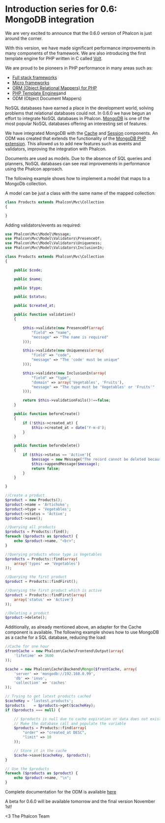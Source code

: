 <!--
slug: introduction-series-for-0-6-mongodb-integration
date: Mon Oct 22 2012 17:34:00 GMT-0400 (EDT)
tags: mongo, php, phalcon
title: Introduction series for 0.6: MongoDB integration
id: 34119544351
link: http://blog.phalconphp.com/post/34119544351/introduction-series-for-0-6-mongodb-integration
raw: {"blog_name":"phalconphp","id":34119544351,"post_url":"http://blog.phalconphp.com/post/34119544351/introduction-series-for-0-6-mongodb-integration","slug":"introduction-series-for-0-6-mongodb-integration","type":"text","date":"2012-10-22 21:34:00 GMT","timestamp":1350941640,"state":"published","format":"html","reblog_key":"WcaWKFzk","tags":["mongo","php","phalcon"],"short_url":"http://tmblr.co/Z6PumvVnhkuV","highlighted":[],"note_count":5,"source_url":"https://docs.phalconphp.com/en/0.6.0/index.html","source_title":"docs.phalconphp.com","title":"Introduction series for 0.6: MongoDB integration","body":"<p>We are very excited to announce that the 0.6.0 version of Phalcon is just around the corner.</p>\n<p>With this version, we have made significant performance improvements in many components of the framework. We are also introducing the first template engine for PHP written in C called <a href=\"https://docs.phalconphp.com/en/0.6.0/reference/volt.html\">Volt</a>.</p>\n<p>We are proud to be pioneers in PHP performance in many areas such as:</p>\n<ul><li><a href=\"https://docs.phalconphp.com/en/0.6.0/reference/mvc.html\">Full stack frameworks</a></li>\n<li><a href=\"https://docs.phalconphp.com/en/0.6.0/reference/micro.html\">Micro frameworks</a></li>\n<li><a href=\"https://docs.phalconphp.com/en/0.6.0/reference/models.html\">ORM (Object Relational Mappers) for PHP</a></li>\n<li><a href=\"https://docs.phalconphp.com/en/0.6.0/reference/volt.html\">PHP Template Engines </a>and</li>\n<li>ODM (Object Document Mappers)</li>\n</ul><p>NoSQL databases have earned a place in the development world, solving problems that relational databases could not. In 0.6.0 we have begun an effort to integrate NoSQL databases in Phalcon. <a href=\"http://mongodb.org/\">MongoDB</a> is one of the most popular NoSQL databases offering an interesting set of features.</p>\n<p>We have integrated MongoDB with the <a href=\"https://docs.phalconphp.com/en/0.6.0/reference/cache.html\">Cache</a> and <a href=\"https://docs.phalconphp.com/en/0.6.0/reference/session.html\">Session</a> components. An ODM was created that extends the functionality of the <a href=\"http://www.php.net/manual/en/book.mongo.php\">MongoDB PHP extension</a>. This allowed us to add new features such as events and validators, improving the integration with Phalcon.</p>\n<p>Documents are used as models. Due to the absence of SQL queries and planners, NoSQL databases can see real improvements in performance using the Phalcon approach.</p>\n<p>The following example shows how to implement a model that maps to a MongoDb collection.</p>\n<p>A model can be just a class with the same name of the mapped collection:</p>\n<pre class=\"sh_php sh_sourceCode\">class Products extends Phalcon\\Mvc\\Collection\n{\n\n}\n</pre>\n<p>Adding validators/events as required:</p>\n<pre class=\"sh_php sh_sourceCode\">use Phalcon\\Mvc\\Model\\Message;\nuse Phalcon\\Mvc\\Model\\Validators\\PresenceOf;\nuse Phalcon\\Mvc\\Model\\Validators\\Uniqueness;\nuse Phalcon\\Mvc\\Model\\Validators\\InclusionIn;\n\nclass Products extends Phalcon\\Mvc\\Collection\n{\n\n    public $code;\n\n    public $name;\n\n    public $type;\n\n    public $status;\n\n    public $created_at;\n\n    public function validation()\n    {\n\n        $this-&gt;validate(new PresenceOf(array(\n            \"field\" =&gt; \"name\",\n            \"message\" =&gt; \"The name is required\"\n        )));\n\n        $this-&gt;validate(new Uniqueness(array(\n            \"field\" =&gt; \"code\",\n            \"message\" =&gt; \"The 'code' must be unique\"\n        )));\n\n        $this-&gt;validate(new InclusionIn(array(\n            \"field\" =&gt; \"type\",\n            \"domain\" =&gt; array('Vegetables', 'Fruits'),\n            \"message\" =&gt; \"The type must be 'Vegetables' or 'Fruits'\"\n        )));\n\n        return $this-&gt;validationFails()!==false;\n    }\n\n    public function beforeCreate()\n    {\n        if (!$this-&gt;created_at) {\n            $this-&gt;created_at = date('Y-m-d');\n        }\n    }\n\n    public function beforeDelete()\n    {\n        if ($this-&gt;status == 'Active'){\n            $message = new Message(\"The record cannot be deleted because it's active\");\n            $this-&gt;appendMessage($message);\n            return false;\n        }\n    }\n\n}\n</pre>\n<pre class=\"sh_php sh_sourceCode\">//Create a product\n$product = new Products();\n$product-&gt;name = 'Artichoke';\n$product-&gt;type = 'Vegetables';\n$product-&gt;status = 'Active';\n$product-&gt;save();\n\n//Querying all products\n$products = Products::find();\nforeach ($products as $product) {\n    echo $product-&gt;name, \"&lt;br&gt;\";\n}\n\n//Querying products whose type is Vegetables\n$products = Products::find(array(\n    array('types' =&gt; 'Vegetables')\n));\n\n//Querying the first product\n$product = Products::findFirst();\n\n//Querying the first product which is active\n$product = Products::findFirst(array(\n    array('status' =&gt; 'Active')\n));\n\n//Deleting a product\n$product-&gt;delete();\n</pre>\n<p>Additionally, as already mentioned above, an adapter for the Cache component is available. The following example shows how to use MongoDB as a cache for a SQL database, reducing the load:</p>\n<pre class=\"sh_php sh_sourceCode\">//Cache for one hour\n$frontCache = new Phalcon\\Cache\\Frontend\\Output(array(\n    'lifetime' =&gt; 3600\n));\n\n$cache = new Phalcon\\Cache\\Backend\\Mongo($frontCache, array(\n    'server' =&gt; 'mongodb://192.168.0.99',\n    'db' =&gt; 'invo',\n    'collection' =&gt; 'caches'\n));\n\n// Trying to get latest products cached\n$cacheKey = 'lastest.products';\n$products    = $products-&gt;get($cacheKey);\nif ($products === null) {\n\n    // $products is null due to cache expiration or data does not exist\n    // Make the database call and populate the variable\n    $products = Products::find(array(\n        \"order\" =&gt; \"created_at DESC\",\n        \"limit\" =&gt; 10\n    ));\n\n    // Store it in the cache\n    $cache-&gt;save($cacheKey, $products);\n}\n\n// Use the $products\nforeach ($products as $product) {\n    echo $product-&gt;name, \"\\n\";\n}\n</pre>\n<p>Complete documentation for the ODM is available <a href=\"https://docs.phalconphp.com/en/0.6.0/reference/odm.html\">here</a> </p>\n<p>A beta for 0.6.0 will be available tomorrow and the final version November 1st!</p>\n<p>:)</p>","reblog":{"tree_html":"","comment":"<p>We are very excited to announce that the 0.6.0 version of Phalcon is just around the corner.</p>\n<p>With this version, we have made significant performance improvements in many components of the framework. We are also introducing the first template engine for PHP written in C called <a href=\"https://docs.phalconphp.com/en/0.6.0/reference/volt.html\">Volt</a>.</p>\n<p>We are proud to be pioneers in PHP performance in many areas such as:</p>\n<ul><li><a href=\"https://docs.phalconphp.com/en/0.6.0/reference/mvc.html\">Full stack frameworks</a></li>\n<li><a href=\"https://docs.phalconphp.com/en/0.6.0/reference/micro.html\">Micro frameworks</a></li>\n<li><a href=\"https://docs.phalconphp.com/en/0.6.0/reference/models.html\">ORM (Object Relational Mappers) for PHP</a></li>\n<li><a href=\"https://docs.phalconphp.com/en/0.6.0/reference/volt.html\">PHP Template Engines </a>and</li>\n<li>ODM (Object Document Mappers)</li>\n</ul><p>NoSQL databases have earned a place in the development world, solving problems that relational databases could not. In 0.6.0 we have begun an effort to integrate NoSQL databases in Phalcon. <a href=\"http://mongodb.org/\">MongoDB</a> is one of the most popular NoSQL databases offering an interesting set of features.</p>\n<p>We have integrated MongoDB with the <a href=\"https://docs.phalconphp.com/en/0.6.0/reference/cache.html\">Cache</a> and <a href=\"https://docs.phalconphp.com/en/0.6.0/reference/session.html\">Session</a> components. An ODM was created that extends the functionality of the <a href=\"http://www.php.net/manual/en/book.mongo.php\">MongoDB PHP extension</a>. This allowed us to add new features such as events and validators, improving the integration with Phalcon.</p>\n<p>Documents are used as models. Due to the absence of SQL queries and planners, NoSQL databases can see real improvements in performance using the Phalcon approach.</p>\n<p>The following example shows how to implement a model that maps to a MongoDb collection.</p>\n<p>A model can be just a class with the same name of the mapped collection:</p>\n<pre class=\"sh_php sh_sourceCode\">class Products extends Phalcon\\Mvc\\Collection\n{\n\n}\n</pre>\n<p>Adding validators/events as required:</p>\n<pre class=\"sh_php sh_sourceCode\">use Phalcon\\Mvc\\Model\\Message;\nuse Phalcon\\Mvc\\Model\\Validators\\PresenceOf;\nuse Phalcon\\Mvc\\Model\\Validators\\Uniqueness;\nuse Phalcon\\Mvc\\Model\\Validators\\InclusionIn;\n\nclass Products extends Phalcon\\Mvc\\Collection\n{\n\n    public $code;\n\n    public $name;\n\n    public $type;\n\n    public $status;\n\n    public $created_at;\n\n    public function validation()\n    {\n\n        $this-&gt;validate(new PresenceOf(array(\n            \"field\" =&gt; \"name\",\n            \"message\" =&gt; \"The name is required\"\n        )));\n\n        $this-&gt;validate(new Uniqueness(array(\n            \"field\" =&gt; \"code\",\n            \"message\" =&gt; \"The 'code' must be unique\"\n        )));\n\n        $this-&gt;validate(new InclusionIn(array(\n            \"field\" =&gt; \"type\",\n            \"domain\" =&gt; array('Vegetables', 'Fruits'),\n            \"message\" =&gt; \"The type must be 'Vegetables' or 'Fruits'\"\n        )));\n\n        return $this-&gt;validationFails()!==false;\n    }\n\n    public function beforeCreate()\n    {\n        if (!$this-&gt;created_at) {\n            $this-&gt;created_at = date('Y-m-d');\n        }\n    }\n\n    public function beforeDelete()\n    {\n        if ($this-&gt;status == 'Active'){\n            $message = new Message(\"The record cannot be deleted because it's active\");\n            $this-&gt;appendMessage($message);\n            return false;\n        }\n    }\n\n}\n</pre>\n<pre class=\"sh_php sh_sourceCode\">//Create a product\n$product = new Products();\n$product-&gt;name = 'Artichoke';\n$product-&gt;type = 'Vegetables';\n$product-&gt;status = 'Active';\n$product-&gt;save();\n\n//Querying all products\n$products = Products::find();\nforeach ($products as $product) {\n    echo $product-&gt;name, \"&lt;br&gt;\";\n}\n\n//Querying products whose type is Vegetables\n$products = Products::find(array(\n    array('types' =&gt; 'Vegetables')\n));\n\n//Querying the first product\n$product = Products::findFirst();\n\n//Querying the first product which is active\n$product = Products::findFirst(array(\n    array('status' =&gt; 'Active')\n));\n\n//Deleting a product\n$product-&gt;delete();\n</pre>\n<p>Additionally, as already mentioned above, an adapter for the Cache component is available. The following example shows how to use MongoDB as a cache for a SQL database, reducing the load:</p>\n<pre class=\"sh_php sh_sourceCode\">//Cache for one hour\n$frontCache = new Phalcon\\Cache\\Frontend\\Output(array(\n    'lifetime' =&gt; 3600\n));\n\n$cache = new Phalcon\\Cache\\Backend\\Mongo($frontCache, array(\n    'server' =&gt; 'mongodb://192.168.0.99',\n    'db' =&gt; 'invo',\n    'collection' =&gt; 'caches'\n));\n\n// Trying to get latest products cached\n$cacheKey = 'lastest.products';\n$products    = $products-&gt;get($cacheKey);\nif ($products === null) {\n\n    // $products is null due to cache expiration or data does not exist\n    // Make the database call and populate the variable\n    $products = Products::find(array(\n        \"order\" =&gt; \"created_at DESC\",\n        \"limit\" =&gt; 10\n    ));\n\n    // Store it in the cache\n    $cache-&gt;save($cacheKey, $products);\n}\n\n// Use the $products\nforeach ($products as $product) {\n    echo $product-&gt;name, \"\\n\";\n}\n</pre>\n<p>Complete documentation for the ODM is available <a href=\"https://docs.phalconphp.com/en/0.6.0/reference/odm.html\">here</a> </p>\n<p>A beta for 0.6.0 will be available tomorrow and the final version November 1st!</p>\n<p>:)</p>"},"trail":[{"blog":{"name":"phalconphp","theme":{"header_full_width":1117,"header_full_height":426,"header_focus_width":758,"header_focus_height":426,"avatar_shape":"square","background_color":"#FAFAFA","body_font":"Helvetica Neue","header_bounds":"0,937,426,179","header_image":"http://static.tumblr.com/be2b0380984b972b47699d457f4c0ffb/ivjir8a/815nn0qo7/tumblr_static_28z87js742xwowwo0kco04ogs.jpg","header_image_focused":"http://static.tumblr.com/be2b0380984b972b47699d457f4c0ffb/ivjir8a/laHnn0qo9/tumblr_static_tumblr_static_28z87js742xwowwo0kco04ogs_focused_v3.jpg","header_image_scaled":"http://static.tumblr.com/be2b0380984b972b47699d457f4c0ffb/ivjir8a/815nn0qo7/tumblr_static_28z87js742xwowwo0kco04ogs_2048_v2.jpg","header_stretch":true,"link_color":"#529ECC","show_avatar":true,"show_description":true,"show_header_image":true,"show_title":true,"title_color":"#444444","title_font":"Gibson","title_font_weight":"bold"}},"post":{"id":"34119544351"},"content":"<p>We are very excited to announce that the 0.6.0 version of Phalcon is just around the corner.</p>\n<p>With this version, we have made significant performance improvements in many components of the framework. We are also introducing the first template engine for PHP written in C called <a href=\"https://docs.phalconphp.com/en/0.6.0/reference/volt.html\">Volt</a>.</p>\n<p>We are proud to be pioneers in PHP performance in many areas such as:</p>\n<ul><li><a href=\"https://docs.phalconphp.com/en/0.6.0/reference/mvc.html\">Full stack frameworks</a></li>\n<li><a href=\"https://docs.phalconphp.com/en/0.6.0/reference/micro.html\">Micro frameworks</a></li>\n<li><a href=\"https://docs.phalconphp.com/en/0.6.0/reference/models.html\">ORM (Object Relational Mappers) for PHP</a></li>\n<li><a href=\"https://docs.phalconphp.com/en/0.6.0/reference/volt.html\">PHP Template Engines </a>and</li>\n<li>ODM (Object Document Mappers)</li>\n</ul><p>NoSQL databases have earned a place in the development world, solving problems that relational databases could not. In 0.6.0 we have begun an effort to integrate NoSQL databases in Phalcon. <a href=\"http://mongodb.org/\">MongoDB</a> is one of the most popular NoSQL databases offering an interesting set of features.</p>\n<p>We have integrated MongoDB with the <a href=\"https://docs.phalconphp.com/en/0.6.0/reference/cache.html\">Cache</a> and <a href=\"https://docs.phalconphp.com/en/0.6.0/reference/session.html\">Session</a> components. An ODM was created that extends the functionality of the <a href=\"http://www.php.net/manual/en/book.mongo.php\">MongoDB PHP extension</a>. This allowed us to add new features such as events and validators, improving the integration with Phalcon.</p>\n<p>Documents are used as models. Due to the absence of SQL queries and planners, NoSQL databases can see real improvements in performance using the Phalcon approach.</p>\n<p>The following example shows how to implement a model that maps to a MongoDb collection.</p>\n<p>A model can be just a class with the same name of the mapped collection:</p>\n<pre class=\"sh_php sh_sourceCode\">class Products extends Phalcon\\Mvc\\Collection\n{\n\n}\n</pre>\n<p>Adding validators/events as required:</p>\n<pre class=\"sh_php sh_sourceCode\">use Phalcon\\Mvc\\Model\\Message;\nuse Phalcon\\Mvc\\Model\\Validators\\PresenceOf;\nuse Phalcon\\Mvc\\Model\\Validators\\Uniqueness;\nuse Phalcon\\Mvc\\Model\\Validators\\InclusionIn;\n\nclass Products extends Phalcon\\Mvc\\Collection\n{\n\n    public $code;\n\n    public $name;\n\n    public $type;\n\n    public $status;\n\n    public $created_at;\n\n    public function validation()\n    {\n\n        $this->validate(new PresenceOf(array(\n            \"field\" => \"name\",\n            \"message\" => \"The name is required\"\n        )));\n\n        $this->validate(new Uniqueness(array(\n            \"field\" => \"code\",\n            \"message\" => \"The 'code' must be unique\"\n        )));\n\n        $this->validate(new InclusionIn(array(\n            \"field\" => \"type\",\n            \"domain\" => array('Vegetables', 'Fruits'),\n            \"message\" => \"The type must be 'Vegetables' or 'Fruits'\"\n        )));\n\n        return $this->validationFails()!==false;\n    }\n\n    public function beforeCreate()\n    {\n        if (!$this->created_at) {\n            $this->created_at = date('Y-m-d');\n        }\n    }\n\n    public function beforeDelete()\n    {\n        if ($this->status == 'Active'){\n            $message = new Message(\"The record cannot be deleted because it's active\");\n            $this->appendMessage($message);\n            return false;\n        }\n    }\n\n}\n</pre>\n<pre class=\"sh_php sh_sourceCode\">//Create a product\n$product = new Products();\n$product->name = 'Artichoke';\n$product->type = 'Vegetables';\n$product->status = 'Active';\n$product->save();\n\n//Querying all products\n$products = Products::find();\nforeach ($products as $product) {\n    echo $product->name, \"<br>\";\n}\n\n//Querying products whose type is Vegetables\n$products = Products::find(array(\n    array('types' => 'Vegetables')\n));\n\n//Querying the first product\n$product = Products::findFirst();\n\n//Querying the first product which is active\n$product = Products::findFirst(array(\n    array('status' => 'Active')\n));\n\n//Deleting a product\n$product->delete();\n</pre>\n<p>Additionally, as already mentioned above, an adapter for the Cache component is available. The following example shows how to use MongoDB as a cache for a SQL database, reducing the load:</p>\n<pre class=\"sh_php sh_sourceCode\">//Cache for one hour\n$frontCache = new Phalcon\\Cache\\Frontend\\Output(array(\n    'lifetime' => 3600\n));\n\n$cache = new Phalcon\\Cache\\Backend\\Mongo($frontCache, array(\n    'server' => 'mongodb://192.168.0.99',\n    'db' => 'invo',\n    'collection' => 'caches'\n));\n\n// Trying to get latest products cached\n$cacheKey = 'lastest.products';\n$products    = $products->get($cacheKey);\nif ($products === null) {\n\n    // $products is null due to cache expiration or data does not exist\n    // Make the database call and populate the variable\n    $products = Products::find(array(\n        \"order\" => \"created_at DESC\",\n        \"limit\" => 10\n    ));\n\n    // Store it in the cache\n    $cache->save($cacheKey, $products);\n}\n\n// Use the $products\nforeach ($products as $product) {\n    echo $product->name, \"\\n\";\n}\n</pre>\n<p>Complete documentation for the ODM is available <a href=\"https://docs.phalconphp.com/en/0.6.0/reference/odm.html\">here</a> </p>\n<p>A beta for 0.6.0 will be available tomorrow and the final version November 1st!</p>\n<p>:)</p>","content_raw":"<p>We are very excited to announce that the 0.6.0 version of Phalcon is just around the corner.</p>\r\n<p>With this version, we have made significant performance improvements in many components of the framework. We are also introducing the first template engine for PHP written in C called <a href=\"https://docs.phalconphp.com/en/0.6.0/reference/volt.html\">Volt</a>.</p>\r\n<p>We are proud to be pioneers in PHP performance in many areas such as:</p>\r\n<ul><li><a href=\"https://docs.phalconphp.com/en/0.6.0/reference/mvc.html\">Full stack frameworks</a></li>\r\n<li><a href=\"https://docs.phalconphp.com/en/0.6.0/reference/micro.html\">Micro frameworks</a></li>\r\n<li><a href=\"https://docs.phalconphp.com/en/0.6.0/reference/models.html\">ORM (Object Relational Mappers) for PHP</a></li>\r\n<li><a href=\"https://docs.phalconphp.com/en/0.6.0/reference/volt.html\">PHP Template Engines </a>and</li>\r\n<li>ODM (Object Document Mappers)</li>\r\n</ul><p>NoSQL databases have earned a place in the development world, solving problems that relational databases could not. In 0.6.0 we have begun an effort to integrate NoSQL databases in Phalcon. <a href=\"http://mongodb.org/\">MongoDB</a> is one of the most popular NoSQL databases offering an interesting set of features.</p>\r\n<p>We have integrated MongoDB with the <a href=\"https://docs.phalconphp.com/en/0.6.0/reference/cache.html\">Cache</a> and <a href=\"https://docs.phalconphp.com/en/0.6.0/reference/session.html\">Session</a> components. An ODM was created that extends the functionality of the <a href=\"http://www.php.net/manual/en/book.mongo.php\">MongoDB PHP extension</a>. This allowed us to add new features such as events and validators, improving the integration with Phalcon.</p>\r\n<p>Documents are used as models. Due to the absence of SQL queries and planners, NoSQL databases can see real improvements in performance using the Phalcon approach.</p>\r\n<p>The following example shows how to implement a model that maps to a MongoDb collection.</p>\r\n<p>A model can be just a class with the same name of the mapped collection:</p>\r\n<pre class=\"sh_php sh_sourceCode\">class Products extends Phalcon\\Mvc\\Collection\r\n{\r\n\r\n}\r\n</pre>\r\n<p>Adding validators/events as required:</p>\r\n<pre class=\"sh_php sh_sourceCode\">use Phalcon\\Mvc\\Model\\Message;\r\nuse Phalcon\\Mvc\\Model\\Validators\\PresenceOf;\r\nuse Phalcon\\Mvc\\Model\\Validators\\Uniqueness;\r\nuse Phalcon\\Mvc\\Model\\Validators\\InclusionIn;\r\n\r\nclass Products extends Phalcon\\Mvc\\Collection\r\n{\r\n\r\n    public $code;\r\n\r\n    public $name;\r\n\r\n    public $type;\r\n\r\n    public $status;\r\n\r\n    public $created_at;\r\n\r\n    public function validation()\r\n    {\r\n\r\n        $this-&gt;validate(new PresenceOf(array(\r\n            \"field\" =&gt; \"name\",\r\n            \"message\" =&gt; \"The name is required\"\r\n        )));\r\n\r\n        $this-&gt;validate(new Uniqueness(array(\r\n            \"field\" =&gt; \"code\",\r\n            \"message\" =&gt; \"The 'code' must be unique\"\r\n        )));\r\n\r\n        $this-&gt;validate(new InclusionIn(array(\r\n            \"field\" =&gt; \"type\",\r\n            \"domain\" =&gt; array('Vegetables', 'Fruits'),\r\n            \"message\" =&gt; \"The type must be 'Vegetables' or 'Fruits'\"\r\n        )));\r\n\r\n        return $this-&gt;validationFails()!==false;\r\n    }\r\n\r\n    public function beforeCreate()\r\n    {\r\n        if (!$this-&gt;created_at) {\r\n            $this-&gt;created_at = date('Y-m-d');\r\n        }\r\n    }\r\n\r\n    public function beforeDelete()\r\n    {\r\n        if ($this-&gt;status == 'Active'){\r\n            $message = new Message(\"The record cannot be deleted because it's active\");\r\n            $this-&gt;appendMessage($message);\r\n            return false;\r\n        }\r\n    }\r\n\r\n}\r\n</pre>\r\n<pre class=\"sh_php sh_sourceCode\">//Create a product\r\n$product = new Products();\r\n$product-&gt;name = 'Artichoke';\r\n$product-&gt;type = 'Vegetables';\r\n$product-&gt;status = 'Active';\r\n$product-&gt;save();\r\n\r\n//Querying all products\r\n$products = Products::find();\r\nforeach ($products as $product) {\r\n    echo $product-&gt;name, \"&lt;br&gt;\";\r\n}\r\n\r\n//Querying products whose type is Vegetables\r\n$products = Products::find(array(\r\n    array('types' =&gt; 'Vegetables')\r\n));\r\n\r\n//Querying the first product\r\n$product = Products::findFirst();\r\n\r\n//Querying the first product which is active\r\n$product = Products::findFirst(array(\r\n    array('status' =&gt; 'Active')\r\n));\r\n\r\n//Deleting a product\r\n$product-&gt;delete();\r\n</pre>\r\n<p>Additionally, as already mentioned above, an adapter for the Cache component is available. The following example shows how to use MongoDB as a cache for a SQL database, reducing the load:</p>\r\n<pre class=\"sh_php sh_sourceCode\">//Cache for one hour\r\n$frontCache = new Phalcon\\Cache\\Frontend\\Output(array(\r\n    'lifetime' =&gt; 3600\r\n));\r\n\r\n$cache = new Phalcon\\Cache\\Backend\\Mongo($frontCache, array(\r\n    'server' =&gt; 'mongodb://192.168.0.99',\r\n    'db' =&gt; 'invo',\r\n    'collection' =&gt; 'caches'\r\n));\r\n\r\n// Trying to get latest products cached\r\n$cacheKey = 'lastest.products';\r\n$products    = $products-&gt;get($cacheKey);\r\nif ($products === null) {\r\n\r\n    // $products is null due to cache expiration or data does not exist\r\n    // Make the database call and populate the variable\r\n    $products = Products::find(array(\r\n        \"order\" =&gt; \"created_at DESC\",\r\n        \"limit\" =&gt; 10\r\n    ));\r\n\r\n    // Store it in the cache\r\n    $cache-&gt;save($cacheKey, $products);\r\n}\r\n\r\n// Use the $products\r\nforeach ($products as $product) {\r\n    echo $product-&gt;name, \"\\n\";\r\n}\r\n</pre>\r\n<p>Complete documentation for the ODM is available <a href=\"https://docs.phalconphp.com/en/0.6.0/reference/odm.html\">here</a> </p>\r\n<p>A beta for 0.6.0 will be available tomorrow and the final version November 1st!</p>\r\n<p>:)</p>","is_current_item":true,"is_root_item":true}]}
publish: 2012-10-022
-->


Introduction series for 0.6: MongoDB integration
================================================

We are very excited to announce that the 0.6.0 version of Phalcon is
just around the corner.

With this version, we have made significant performance improvements in
many components of the framework. We are also introducing the first
template engine for PHP written in C called
[Volt](https://docs.phalconphp.com/en/0.6.0/reference/volt.html).

We are proud to be pioneers in PHP performance in many areas such as:

-   [Full stack
    frameworks](https://docs.phalconphp.com/en/0.6.0/reference/mvc.html)
-   [Micro
    frameworks](https://docs.phalconphp.com/en/0.6.0/reference/micro.html)
-   [ORM (Object Relational Mappers) for
    PHP](https://docs.phalconphp.com/en/0.6.0/reference/models.html)
-   [PHP Template
    Engines](https://docs.phalconphp.com/en/0.6.0/reference/volt.html)and
-   ODM (Object Document Mappers)

NoSQL databases have earned a place in the development world, solving
problems that relational databases could not. In 0.6.0 we have begun an
effort to integrate NoSQL databases in Phalcon.
[MongoDB](http://mongodb.org/) is one of the most popular NoSQL
databases offering an interesting set of features.

We have integrated MongoDB with the
[Cache](https://docs.phalconphp.com/en/0.6.0/reference/cache.html) and
[Session](https://docs.phalconphp.com/en/0.6.0/reference/session.html)
components. An ODM was created that extends the functionality of the
[MongoDB PHP extension](http://www.php.net/manual/en/book.mongo.php).
This allowed us to add new features such as events and validators,
improving the integration with Phalcon.

Documents are used as models. Due to the absence of SQL queries and
planners, NoSQL databases can see real improvements in performance using
the Phalcon approach.

The following example shows how to implement a model that maps to a
MongoDb collection.

A model can be just a class with the same name of the mapped collection:

```php
class Products extends Phalcon\Mvc\Collection
{

}
```

Adding validators/events as required:

```php
use Phalcon\Mvc\Model\Message;
use Phalcon\Mvc\Model\Validators\PresenceOf;
use Phalcon\Mvc\Model\Validators\Uniqueness;
use Phalcon\Mvc\Model\Validators\InclusionIn;

class Products extends Phalcon\Mvc\Collection
{

    public $code;

    public $name;

    public $type;

    public $status;

    public $created_at;

    public function validation()
    {

        $this->validate(new PresenceOf(array(
            "field" => "name",
            "message" => "The name is required"
        )));

        $this->validate(new Uniqueness(array(
            "field" => "code",
            "message" => "The 'code' must be unique"
        )));

        $this->validate(new InclusionIn(array(
            "field" => "type",
            "domain" => array('Vegetables', 'Fruits'),
            "message" => "The type must be 'Vegetables' or 'Fruits'"
        )));

        return $this->validationFails()!==false;
    }

    public function beforeCreate()
    {
        if (!$this->created_at) {
            $this->created_at = date('Y-m-d');
        }
    }

    public function beforeDelete()
    {
        if ($this->status == 'Active'){
            $message = new Message("The record cannot be deleted because it's active");
            $this->appendMessage($message);
            return false;
        }
    }

}
```

```php
//Create a product
$product = new Products();
$product->name = 'Artichoke';
$product->type = 'Vegetables';
$product->status = 'Active';
$product->save();

//Querying all products
$products = Products::find();
foreach ($products as $product) {
    echo $product->name, "<br>";
}

//Querying products whose type is Vegetables
$products = Products::find(array(
    array('types' => 'Vegetables')
));

//Querying the first product
$product = Products::findFirst();

//Querying the first product which is active
$product = Products::findFirst(array(
    array('status' => 'Active')
));

//Deleting a product
$product->delete();
```

Additionally, as already mentioned above, an adapter for the Cache
component is available. The following example shows how to use MongoDB
as a cache for a SQL database, reducing the load:

```php
//Cache for one hour
$frontCache = new Phalcon\Cache\Frontend\Output(array(
    'lifetime' => 3600
));

$cache = new Phalcon\Cache\Backend\Mongo($frontCache, array(
    'server' => 'mongodb://192.168.0.99',
    'db' => 'invo',
    'collection' => 'caches'
));

// Trying to get latest products cached
$cacheKey = 'lastest.products';
$products    = $products->get($cacheKey);
if ($products === null) {

    // $products is null due to cache expiration or data does not exist
    // Make the database call and populate the variable
    $products = Products::find(array(
        "order" => "created_at DESC",
        "limit" => 10
    ));

    // Store it in the cache
    $cache->save($cacheKey, $products);
}

// Use the $products
foreach ($products as $product) {
    echo $product->name, "\n";
}
```

Complete documentation for the ODM is available
[here](https://docs.phalconphp.com/en/0.6.0/reference/odm.html)

A beta for 0.6.0 will be available tomorrow and the final version
November 1st!


<3 The Phalcon Team
